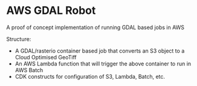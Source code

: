 # AWS GDAL Robot
A proof of concept implementation of running GDAL based jobs in AWS

Structure:
* A GDAL/rasterio container based job that converts an S3 object to a Cloud Optimised GeoTiff
* An AWS Lambda function that will trigger the above container to run in AWS Batch
* CDK constructs for configuration of S3, Lambda, Batch, etc.